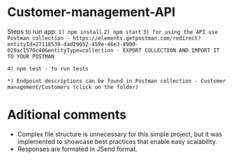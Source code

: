 # Customer-management-API

Steps to run app:
`1) npm install`
`2) npm start`
`3) for using the API use Postman collection - https://elements.getpostman.com/redirect?entityId=27118539-dad29652-459e-46e3-8900-029ac1570c40&entityType=collection - EXPORT COLLECTION AND IMPORT IT TO YOUR POSTMAN`

`4) npm test - to run tests`

`*) Endpoint descriptions can be found in Postman collection - Customer management/Customers (click on the folder)`

# Aditional comments

- Complex file structure is unnecessary for this simple project, but it was implemented to showcase best practices that enable easy scalability.
- Responses are formated in JSend format.
